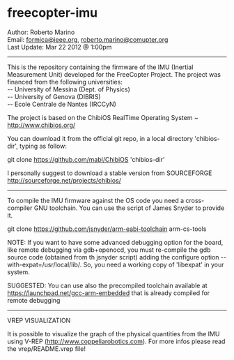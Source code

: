freecopter-imu
==============
Author: Roberto Marino<br>
Email: formica@ieee.org, roberto.marino@comupter.org<br>
Last Update: Mar 22 2012 @ 1:00pm<br>

---------------------------

This is the repository containing the firmware of the IMU (Inertial Measurement Unit) developed for the FreeCopter Project. 
The project was financed from the following universities:<br>
-- University of Messina (Dept. of Physics)<br>
-- University of Genova (DIBRIS)<br>
-- Ecole Centrale de Nantes (IRCCyN)<br> 


The project is based on the ChibiOS RealTime Operating System ~ http://www.chibios.org/

You can download it from the official git repo, in a local directory 'chibios-dir', typing as follow:

git clone https://github.com/mabl/ChibiOS 'chibios-dir'

I personally suggest to download a stable version from  SOURCEFORGE <br>
http://sourceforge.net/projects/chibios/

---------------------------

To compile the IMU firmware against the OS code you need a cross-compiler GNU toolchain.
You can use the script of James Snyder to provide it.

git clone https://github.com/jsnyder/arm-eabi-toolchain arm-cs-tools


NOTE: If you want to have some advanced debugging option for the board, like remote debugging via gdb+openocd, you must re-compile the gdb source code (obtained from th jsnyder script) adding the configure option --with-expat=/usr/local/lib/. So, you need a working copy of 'libexpat' in your system.

SUGGESTED: You can use also the precompiled toolchain available at https://launchpad.net/gcc-arm-embedded that is already compiled for remote debugging 

---------------------------

VREP VISUALIZATION

It is possible to visualize the graph of the physical quantities from the IMU using V-REP (http://www.coppeliarobotics.com).
For more infos please read the vrep/README.vrep file!
